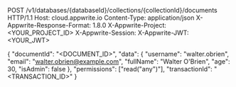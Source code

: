 POST /v1/databases/{databaseId}/collections/{collectionId}/documents HTTP/1.1
Host: cloud.appwrite.io
Content-Type: application/json
X-Appwrite-Response-Format: 1.8.0
X-Appwrite-Project: <YOUR_PROJECT_ID>
X-Appwrite-Session: 
X-Appwrite-JWT: <YOUR_JWT>

{
  "documentId": "<DOCUMENT_ID>",
  "data": {
    "username": "walter.obrien",
    "email": "walter.obrien@example.com",
    "fullName": "Walter O'Brien",
    "age": 30,
    "isAdmin": false
  },
  "permissions": ["read(\"any\")"],
  "transactionId": "<TRANSACTION_ID>"
}
